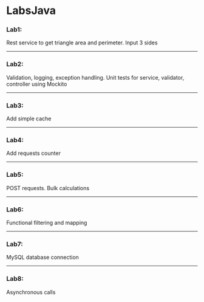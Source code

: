 # LabsJava
<h3>Lab1:</h3>
Rest service to get triangle area and perimeter. Input 3 sides
<hr>
<h3>Lab2:</h3>
Validation, logging, exception handling. Unit tests for service, validator, controller using Mockito
<hr>
<h3>Lab3:</h3>
Add simple cache
<hr>
<h3>Lab4:</h3>
Add requests counter
<hr>
<h3>Lab5:</h3>
POST requests. Bulk calculations
<hr>
<h3>Lab6:</h3>
Functional filtering and mapping
<hr>
<h3>Lab7:</h3>
MySQL database connection
<hr>
<h3>Lab8:</h3>
Asynchronous calls
